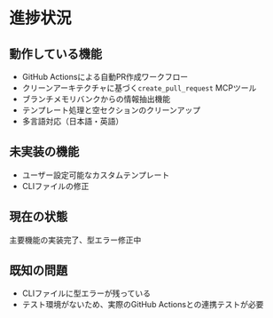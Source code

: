 # 進捗状況

## 動作している機能

- GitHub Actionsによる自動PR作成ワークフロー
- クリーンアーキテクチャに基づく`create_pull_request` MCPツール
- ブランチメモリバンクからの情報抽出機能
- テンプレート処理と空セクションのクリーンアップ
- 多言語対応（日本語・英語）
## 未実装の機能

- ユーザー設定可能なカスタムテンプレート
- CLIファイルの修正
## 現在の状態

主要機能の実装完了、型エラー修正中
## 既知の問題

- CLIファイルに型エラーが残っている
- テスト環境がないため、実際のGitHub Actionsとの連携テストが必要
